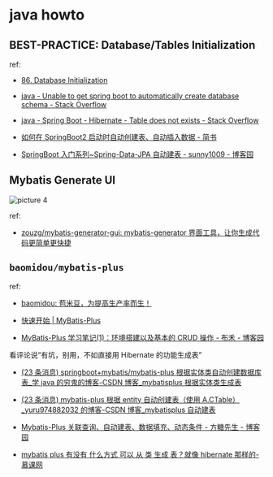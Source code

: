 # java howto

## BEST-PRACTICE: Database/Tables Initialization

ref:

- [86. Database Initialization](https://docs.spring.io/spring-boot/docs/2.1.x/reference/html/howto-database-initialization.html)

- [java - Unable to get spring boot to automatically create database schema - Stack Overflow](https://stackoverflow.com/questions/26881739/unable-to-get-spring-boot-to-automatically-create-database-schema)

- [java - Spring Boot - Hibernate - Table does not exists - Stack Overflow](https://stackoverflow.com/questions/46625996/spring-boot-hibernate-table-does-not-exists)

- [如何在 SpringBoot2 启动时自动创建表、自动插入数据 - 简书](https://www.jianshu.com/p/064edfc3529f)

- [SpringBoot 入门系列~Spring-Data-JPA 自动建表 - sunny1009 - 博客园](https://www.cnblogs.com/sunny1009/articles/7802763.html)

## Mybatis Generate UI

![picture 4](https://mark-vue-oss.oss-cn-hangzhou.aliyuncs.com/java-howto-1642904648775-5099b25b045a434b5b32868fe3cef29d79a00f24300b0a2c1a2cd608df41561a.png)

ref:

- [zouzg/mybatis-generator-gui: mybatis-generator 界面工具，让你生成代码更简单更快捷](https://github.com/zouzg/mybatis-generator-gui)

## `baomidou/mybatis-plus`

ref:

- [baomidou: 苞米豆，为提高生产率而生！](https://gitee.com/baomidou)

- [快速开始 | MyBatis-Plus](https://baomidou.com/pages/226c21/#%E5%88%9D%E5%A7%8B%E5%8C%96%E5%B7%A5%E7%A8%8B)

- [MyBatis-Plus 学习笔记(1)：环境搭建以及基本的 CRUD 操作 - 布禾 - 博客园](https://www.cnblogs.com/seve/p/12246815.html)

看评论说“有坑，别用，不如直接用 Hibernate 的功能生成表”

- [(23 条消息) springboot+mybatis/mybatis-plus 根据实体类自动创建数据库表\_学 java 的穷鬼的博客-CSDN 博客\_mybatisplus 根据实体类生成表](https://blog.csdn.net/weixin_48413163/article/details/107892803)
- [(23 条消息) mybatis-plus 根据 entity 自动创建表（使用 A.CTable）\_yuru974882032 的博客-CSDN 博客\_mybatisplus 自动建表](https://blog.csdn.net/yuru974882032/article/details/106749299)

- [Mybatis-Plus 关联查询、自动建表、数据填充、动态条件 - 方糖先生 - 博客园](https://www.cnblogs.com/tangzc/p/15241621.html)

- [mybatis plus 有没有 什么方式 可以 从 类 生成 表？就像 hibernate 那样的-慕课网](https://www.imooc.com/qadetail/318857)
